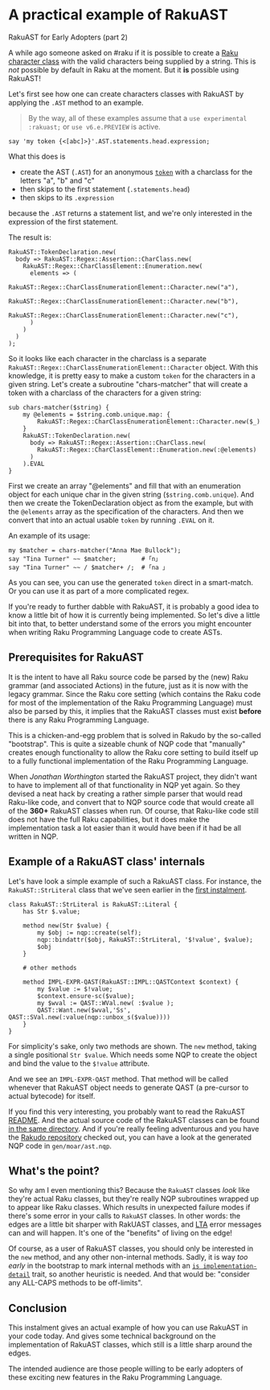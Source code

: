 A practical example of RakuAST
==============================
RakuAST for Early Adopters (part 2)

A while ago someone asked on #raku if it is possible to create a [Raku character class](https://docs.raku.org/language/regexes#Enumerated_character_classes_and_ranges) with the valid characters being supplied by a string.  This is *not* possible by default in Raku at the moment.  But it **is** possible using RakuAST!

Let's first see how one can create characters classes with RakuAST by applying the `.AST` method to an example.

> By the way, all of these examples assume that a `use experimental :rakuast;` or `use v6.e.PREVIEW` is active.
```
say 'my token {<[abc]>}'.AST.statements.head.expression;
```
What this does is
- create the AST (`.AST`) for an anonymous [`token`](https://docs.raku.org/language/grammars#Rules) with a charclass for the letters "a", "b" and "c"
- then skips to the first statement (`.statements.head`)
- then skips to its `.expression`

because the `.AST` returns a statement list, and we're only interested in the expression of the first statement.

The result is:
```
RakuAST::TokenDeclaration.new(
  body => RakuAST::Regex::Assertion::CharClass.new(
    RakuAST::Regex::CharClassElement::Enumeration.new(
      elements => (
        RakuAST::Regex::CharClassEnumerationElement::Character.new("a"),
        RakuAST::Regex::CharClassEnumerationElement::Character.new("b"),
        RakuAST::Regex::CharClassEnumerationElement::Character.new("c"),
      )
    )
  )
);
```
So it looks like each character in the charclass is a separate `RakuAST::Regex::CharClassEnumerationElement::Character` object.  With this knowledge, it is pretty easy to make a custom `token` for the characters in a given string.  Let's create a subroutine "chars-matcher" that will create a token with a charclass of the characters for a given string:
```
sub chars-matcher($string) {
    my @elements = $string.comb.unique.map: {
        RakuAST::Regex::CharClassEnumerationElement::Character.new($_)
    }
    RakuAST::TokenDeclaration.new(
      body => RakuAST::Regex::Assertion::CharClass.new(
        RakuAST::Regex::CharClassElement::Enumeration.new(:@elements)
      )
    ).EVAL
}
```
First we create an array "@elements" and fill that with an enumeration object for each unique char in the given string (`$string.comb.unique`).  And then we create the TokenDeclaration object as from the example, but with the `@elements` array as the specification of the characters.  And then we convert that into an actual usable `token` by running `.EVAL` on it.

An example of its usage:
```
my $matcher = chars-matcher("Anna Mae Bullock");
say "Tina Turner" ~~ $matcher;       # ｢n｣
say "Tina Turner" ~~ / $matcher+ /;  # ｢na ｣
```
As you can see, you can use the generated `token` direct in a smart-match.  Or you can use it as part of a more complicated regex.

If you're ready to further dabble with RakuAST, it is probably a good idea to know a little bit of how it is currently being implemented.  So let's dive a little bit into that, to better understand some of the errors you might encounter when writing Raku Programming Language code to create ASTs.

Prerequisites for RakuAST
-------------------------
It is the intent to have all Raku source code be parsed by the (new) Raku grammar (and associated Actions) in the future, just as it is now with the legacy grammar.  Since the Raku core setting (which contains the Raku code for most of the implementation of the Raku Programming Language) must also be parsed by this, it implies that the RakuAST classes must exist **before** there is any Raku Programming Language.

This is a chicken-and-egg problem that is solved in Rakudo by the so-called "bootstrap".  This is quite a sizeable chunk of NQP code that "manually" creates enough functionality to allow the Raku core setting to build itself up to a fully functional implementation of the Raku Programming Language.

When *Jonathan Worthington* started the RakuAST project, they didn't want to have to implement all of that functionality in NQP yet again.  So they devised a neat hack by creating a rather simple parser that would read Raku-like code, and convert that to NQP source code that would create all of the **360+** RakuAST classes when run.  Of course, that Raku-like code still does not have the full Raku capabilities, but it does make the implementation task a lot easier than it would have been if it had be all written in NQP.

Example of a RakuAST class' internals
-------------------------------------
Let's have look a simple example of such a RakuAST class.  For instance, the `RakuAST::StrLiteral` class that we've seen earlier in the [first instalment](https://dev.to/lizmat/rakuast-for-early-adopters-576n).
```
class RakuAST::StrLiteral is RakuAST::Literal {
    has Str $.value;

    method new(Str $value) {
        my $obj := nqp::create(self);
        nqp::bindattr($obj, RakuAST::StrLiteral, '$!value', $value);
        $obj
    }

    # other methods

    method IMPL-EXPR-QAST(RakuAST::IMPL::QASTContext $context) {
        my $value := $!value;
        $context.ensure-sc($value);
        my $wval := QAST::WVal.new( :$value );
        QAST::Want.new($wval,'Ss', QAST::SVal.new(:value(nqp::unbox_s($value))))
    }
}
```
For simplicity's sake, only two methods are shown.  The `new` method, taking a single positional `Str $value`.  Which needs some NQP to create the object and bind the value to the `$!value` attribute.

And we see an `IMPL-EXPR-QAST` method.  That method will be called whenever that RakuAST object needs to generate QAST (a pre-cursor to actual bytecode) for itself.

If you find this very interesting, you probably want to read the RakuAST [README](https://github.com/rakudo/rakudo/blob/main/src/Raku/ast/README.md#rakuast).  And the actual source code of the RakuAST classes can be found [in the same directory](https://github.com/rakudo/rakudo/tree/main/src/Raku/ast).  And if you're really feeling adventurous and you have the [Rakudo repository](https://github.com/rakudo/rakudo) checked out, you can have a look at the generated NQP code in `gen/moar/ast.nqp`.

What's the point?
-----------------
So why am I even mentioning this?  Because the `RakuAST` classes *look* like they're actual Raku classes, but they're really NQP subroutines wrapped up to appear like Raku classes.  Which results in unexpected failure modes if there's some error in your calls to `RakuAST` classes.   In other words: the edges are a little bit sharper with RakUAST classes, and [LTA](https://docs.raku.org/language/glossary#LTA) error messages can and will happen.  It's one of the "benefits" of living on the edge!

Of course, as a user of RakuAST classes, you should only be interested in the `new` method, and any other non-internal methods.  Sadly, it is way *too early* in the bootstrap to mark internal methods with an [`is implementation-detail`](https://docs.raku.org/language/traits#is_implementation-detail_trait) trait, so another heuristic is needed.  And that would be: "consider any ALL-CAPS methods to be off-limits".

Conclusion
----------
This instalment gives an actual example of how you can use RakuAST in your code today.  And gives some technical background on the implementation of RakuAST classes, which still is a little sharp around the edges.

The intended audience are those people willing to be early adopters of these exciting new features in the Raku Programming Language.
